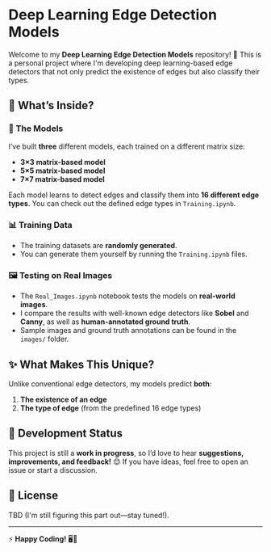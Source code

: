 # Deep Learning Edge Detection Models

Welcome to my **Deep Learning Edge Detection Models** repository! 🚀 This is a personal project where I'm developing deep learning-based edge detectors that not only predict the existence of edges but also classify their types. 

## 🧐 What’s Inside?

### 🔹 The Models
I’ve built **three** different models, each trained on a different matrix size:
- **3×3 matrix-based model**
- **5×5 matrix-based model**
- **7×7 matrix-based model**

Each model learns to detect edges and classify them into **16 different edge types**. You can check out the defined edge types in `Training.ipynb`.

### 📊 Training Data
- The training datasets are **randomly generated**.
- You can generate them yourself by running the `Training.ipynb` files.

### 🖼️ Testing on Real Images
- The `Real_Images.ipynb` notebook tests the models on **real-world images**.
- I compare the results with well-known edge detectors like **Sobel** and **Canny**, as well as **human-annotated ground truth**.
- Sample images and ground truth annotations can be found in the `images/` folder.

## ✨ What Makes This Unique?
Unlike conventional edge detectors, my models predict **both**:
1. **The existence of an edge**
2. **The type of edge** (from the predefined 16 edge types)

## 🚧 Development Status
This project is still a **work in progress**, so I’d love to hear **suggestions, improvements, and feedback!** 😊 If you have ideas, feel free to open an issue or start a discussion.

## 📜 License
TBD (I'm still figuring this part out—stay tuned!).

---
⚡ **Happy Coding!** 🖥️🎯

